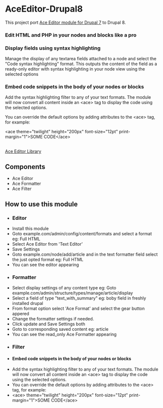 # AceEditor-Drupal8
This project port <a href="https://www.drupal.org/project/ace_editor">Ace Editor module for Drupal 7</a> to Drupal 8.
<div>

  <h3>Edit HTML and PHP in your nodes and blocks like a pro</h3>

  <h3>Display fields using syntax highlighting</h3>
  <p>Manage the display of any textarea fields attached to a node and select the "Code syntax highlighting" format. This outputs the content of the field as a ready-only editor with syntax highlighting in your node view using the selected options</p>

  <h3>Embed code snippets in the body of your nodes or blocks</h3>
  <p>Add the syntax highlighting filter to any of your text formats. The module will now convert all content inside an &lt;ace&gt; tag to display the code using the selected options.</p>

  <p>You can override the default options by adding attributes to the &lt;ace&gt; tag, for example:</p>

  &lt;ace theme="twilight" height="200px" font-size="12pt" print-margin="1"&gt;SOME CODE&lt;/ace&gt;

</div>
<br><a href="https://ace.c9.io/#nav=about">Ace Editor Library</a>
<h2>Components</h2>
  <ul>
  <li>Ace Editor</li>
  <li>Ace Formatter</li>
  <li>Ace Filter</li>
  </ul>
<div>
  <h2>How to use this module</h2>
  <ul>
  <li><h3>Editor</h3></li>
  <li>Install this module</li>
  <li>Goto example.com/admin/config/content/formats and select a format eg: Full HTML</li>
  <li>Select Ace Editor from 'Text Editor'</li>
  <li>Save Settings</li>
  <li>Goto example.com/node/add/article and in the text formatter field select the just opted format eg: Full HTML</li>
  <li>You can see the editor appearing</li>
  
  <li><h3>Formatter</h3></li>
  <li> Select display settings of any content type eg: Goto example.com/admin/structure/types/manage/article/display</li>
  <li>Select a field of type "text_with_summary" eg: boby field in freshly installed drupal</li>
  <li>From format option select 'Ace Format' and select the gear button appered</li>
  <li>Change the formatter settings if needed.</li>
  <li>Click update and Save Settings both</li>
  <li>Goto to corresponding saved content eg: article</li>
  <li>You can see the read_only Ace Formatter appearing</li>
  
  <li><h3>Filter</h3></li>
  <li><h4>Embed code snippets in the body of your nodes or blocks</h4></li>
  <li>Add the syntax highlighting filter to any of your text formats. The module will now convert all content inside an &lt;ace&gt; tag to display the code using the selected options.</li>
  <li>You can override the default options by adding attributes to the &lt;ace&gt; tag, for example:</li>

  <li>&lt;ace&gt; theme="twilight" height="200px" font-size="12pt" print-margin="1">SOME CODE&lt;/ace&gt;

</li>
</ul>
</div>

